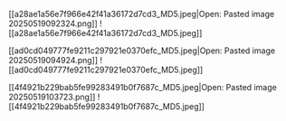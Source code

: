 
[[a28ae1a56e7f966e42f41a36172d7cd3_MD5.jpeg|Open: Pasted image 20250519092324.png]]
![[a28ae1a56e7f966e42f41a36172d7cd3_MD5.jpeg]]



[[ad0cd049777fe9211c297921e0370efc_MD5.jpeg|Open: Pasted image 20250519094924.png]]
![[ad0cd049777fe9211c297921e0370efc_MD5.jpeg]]


[[4f4921b229bab5fe99283491b0f7687c_MD5.jpeg|Open: Pasted image 20250519103723.png]]
![[4f4921b229bab5fe99283491b0f7687c_MD5.jpeg]]